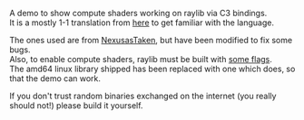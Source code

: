A demo to show compute shaders working on raylib via C3 bindings.  
It is a mostly 1-1 translation from [here](https://github.com/c3lang/vendor/blob/main/libraries/raylib55.c3l/raylib.c3i) to get familiar with the language.

The ones used are from [NexusasTaken](https://github.com/NexushasTaken/raylib.c3l), but have been modified to fix some bugs.  
Also, to enable compute shaders, raylib must be built with [some flags](https://github.com/NexushasTaken/raylib.c3l/issues/8).  
The amd64 linux library shipped has been replaced with one which does, so that the demo can work.

If you don't trust random binaries exchanged on the internet (you really should not!) please build it yourself.
